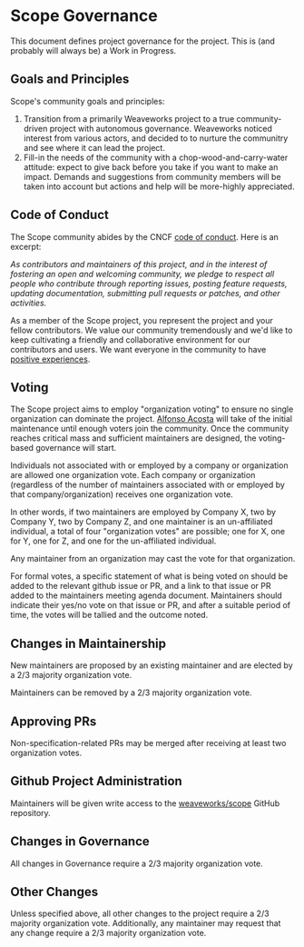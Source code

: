 # Scope Governance

This document defines project governance for the project. This is (and probably will always be) a Work in Progress.

## Goals and Principles

Scope's community goals and principles:

1. Transition from a primarily Weaveworks project to a true community-driven project with autonomous governance. Weaveworks noticed interest from various actors, and decided to to nurture the communitry and see where it can lead the project.
2. Fill-in the needs of the community with a chop-wood-and-carry-water attitude: expect to give back before you take if you want to make an impact. Demands and suggestions from community members will be taken into account but actions and help will be more-highly appreciated.

## Code of Conduct

The Scope community abides by the CNCF [code of conduct](https://github.com/cncf/foundation/blob/master/code-of-conduct.md). Here is an excerpt:

_As contributors and maintainers of this project, and in the interest of fostering an open and welcoming community, we pledge to respect all people who contribute through reporting issues, posting feature requests, updating documentation, submitting pull requests or patches, and other activities._

As a member of the Scope project, you represent the project and your fellow contributors.
We value our community tremendously and we'd like to keep cultivating a friendly and collaborative
environment for our contributors and users. We want everyone in the community to have
[positive experiences](https://www.cncf.io/blog/2016/12/14/diversity-scholarship-series-one-software-engineers-unexpected-cloudnativecon-kubecon-experience).

## Voting

The Scope project aims to employ "organization voting" to ensure no single organization can dominate the project. [Alfonso Acosta](https://github.com/2opremio) will take of the initial maintenance until enough voters join the community. Once the community reaches critical mass and sufficient maintainers are designed, the voting-based governance will start.

Individuals not associated with or employed by a company or organization are allowed one organization vote.
Each company or organization (regardless of the number of maintainers associated with or employed by that company/organization) receives one organization vote.

In other words, if two maintainers are employed by Company X, two by Company Y, two by Company Z, and one maintainer is an un-affiliated individual, a total of four "organization votes" are possible; one for X, one for Y, one for Z, and one for the un-affiliated individual.

Any maintainer from an organization may cast the vote for that organization.

For formal votes, a specific statement of what is being voted on should be added to the relevant github issue or PR, and a link to that issue or PR added to the maintainers meeting agenda document.
Maintainers should indicate their yes/no vote on that issue or PR, and after a suitable period of time, the votes will be tallied and the outcome noted.

## Changes in Maintainership

New maintainers are proposed by an existing maintainer and are elected by a 2/3 majority organization vote.

Maintainers can be removed by a 2/3 majority organization vote.

## Approving PRs

Non-specification-related PRs may be merged after receiving at least two organization votes.

## Github Project Administration

Maintainers will be given write access to the [weaveworks/scope](https://github.com/weaveworks/scope) GitHub repository.

## Changes in Governance

All changes in Governance require a 2/3 majority organization vote.

## Other Changes

Unless specified above, all other changes to the project require a 2/3 majority organization vote.
Additionally, any maintainer may request that any change require a 2/3 majority organization vote.
